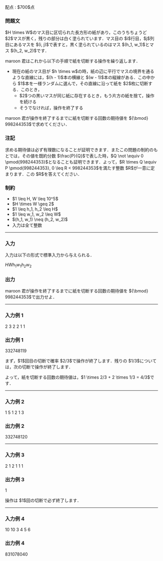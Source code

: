 
<div>

<span>

<span>

<p>
配点 : $700$点
</p>

<div>

<section>

### **問題文**

<p>
$H \times W$のマス目に区切られた長方形の紙があり，このうちちょうど $2$マスが黒く，残りの部分は白く塗られています．マス目の $i$行目，$j$列目にあるマスを $(i, j)$で表すと，黒く塗られているのはマス $(h_1, w_1)$とマス $(h_2, w_2)$です．
</p>

<p>
maroon 君はこれから以下の手順で紙を切断する操作を繰り返します．
</p>

<ul>

<li>
現在の紙のマス目が $h \times w$の時，紙の辺に平行でマスの境界を通るような直線には，$(h - 1)$本の横線と $(w - 1)$本の縦線がある．この中から $1$本を一様ランダムに選んで，その直線に沿って紙を $2$枚に切断する．このとき，
<ul>

<li>
$2$つの黒いマスが同じ紙に存在するとき，もう片方の紙を捨て，操作を続ける
</li>

<li>
そうでなければ，操作を終了する
</li>

</ul>

</li>

</ul>

<p>
maroon 君が操作を終了するまでに紙を切断する回数の期待値を ${\bmod} 998244353$で求めてください．
</p>

</section>

</div>

<div>

<section>

### **注記**

<p>
求める期待値は必ず有理数になることが証明できます．またこの問題の制約のもとでは，その値を既約分数 $\frac{P}{Q}$で表した時，$Q \not \equiv 0 \pmod{998244353}$となることも証明できます．よって，$R \times Q \equiv P \pmod{998244353}, 0 \leq R < 998244353$を満たす整数 $R$が一意に定まります．この $R$を答えてください．
</p>

</section>

</div>

<div>

<section>

### **制約**

<ul>

<li>
$1 \leq H, W \leq 10^5$
</li>

<li>
$H \times W \geq 2$
</li>

<li>
$1 \leq h_1, h_2 \leq H$
</li>

<li>
$1 \leq w_1, w_2 \leq W$
</li>

<li>
$(h_1, w_1) \neq (h_2, w_2)$
</li>

<li>
入力は全て整数   
</li>

</ul>

</section>

</div>

---

<div>

<div>

<section>

### **入力**

<p>
入力は以下の形式で標準入力から与えられる．
</p>

<div>

$H$$W$$h_1$$w_1$$h_2$$w_2$
</div>

</section>

</div>

<div>

<section>

### **出力**

<p>
maroon 君が操作を終了するまでに紙を切断する回数の期待値を ${\bmod} 998244353$で出力せよ．
</p>

</section>

</div>

</div>

---

<div>

<section>

### **入力例 1**

<div>

2 3
2 2 1 1

</div>

</section>

</div>

<div>

<section>

### **出力例 1**

<div>

332748119

</div>

<p>
まず，$1$回目の切断で確率 $2/3$で操作が終了します．残りの $1/3$については，次の切断で操作が終了します．
</p>

<p>
よって，紙を切断する回数の期待値は，$1 \times 2/3 + 2 \times 1/3 = 4/3$です．
</p>

</section>

</div>

---

<div>

<section>

### **入力例 2**

<div>

1 5
1 2 1 3

</div>

</section>

</div>

<div>

<section>

### **出力例 2**

<div>

332748120

</div>

</section>

</div>

---

<div>

<section>

### **入力例 3**

<div>

2 1
2 1 1 1

</div>

</section>

</div>

<div>

<section>

### **出力例 3**

<div>

1

</div>

<p>
操作は $1$回の切断で必ず終了します．
</p>

</section>

</div>

---

<div>

<section>

### **入力例 4**

<div>

10 10
3 4 5 6

</div>

</section>

</div>

<div>

<section>

### **出力例 4**

<div>

831078040

</div>

</section>

</div>

</span>

</span>

</div>
